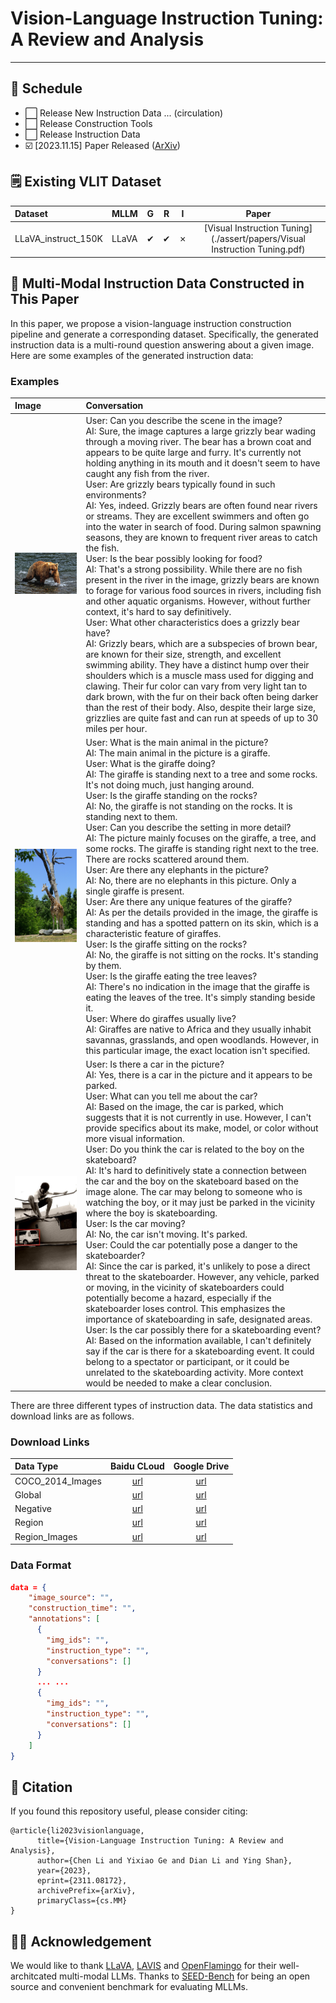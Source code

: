 # Vision-Language Instruction Tuning: A Review and Analysis

---

## 📆 Schedule

- ⬜️ Release New Instruction Data ... (circulation)
- ⬜️ Release Construction Tools
- ⬜️ Release Instruction Data
- ☑️ [2023.11.15] Paper Released ([ArXiv](https://arxiv.org/abs/2311.08172))

## 🗒️ Existing VLIT Dataset

| Dataset | MLLM | G | R | I | Paper |
| :--- | :--- | :---: | :---: | :---: | :---:|
| LLaVA_instruct_150K | LLaVA | ✔ | ✔ | ✗ | [Visual Instruction Tuning](./assert/papers/Visual Instruction Tuning.pdf) |

## 📂 Multi-Modal Instruction Data Constructed in This Paper

In this paper, we propose a vision-language instruction construction pipeline and generate a corresponding dataset.
Specifically, the generated instruction data is a multi-round question answering about a given image.
Here are some examples of the generated instruction data:

### Examples

| Image | Conversation |
| :--- | :--- |
| <img src="./assert/images/COCO_train2014_000000288586.jpg" width="200%"/> | User: Can you describe the scene in the image?<br>AI: Sure, the image captures a large grizzly bear wading through a moving river. The bear has a brown coat and appears to be quite large and furry. It's currently not holding anything in its mouth and it doesn't seem to have caught any fish from the river.<br>User: Are grizzly bears typically found in such environments?<br>AI: Yes, indeed. Grizzly bears are often found near rivers or streams. They are excellent swimmers and often go into the water in search of food. During salmon spawning seasons, they are known to frequent river areas to catch the fish.<br>User: Is the bear possibly looking for food?<br>AI: That's a strong possibility. While there are no fish present in the river in the image, grizzly bears are known to forage for various food sources in rivers, including fish and other aquatic organisms. However, without further context, it's hard to say definitively.<br>User: What other characteristics does a grizzly bear have?<br>AI: Grizzly bears, which are a subspecies of brown bear, are known for their size, strength, and excellent swimming ability. They have a distinct hump over their shoulders which is a muscle mass used for digging and clawing. Their fur color can vary from very light tan to dark brown, with the fur on their back often being darker than the rest of their body. Also, despite their large size, grizzlies are quite fast and can run at speeds of up to 30 miles per hour. |
| <img src="./assert/images/COCO_train2014_000000030722.jpg" width="200%"/> | User: What is the main animal in the picture?<br>AI: The main animal in the picture is a giraffe.<br>User: What is the giraffe doing?<br>AI: The giraffe is standing next to a tree and some rocks. It's not doing much, just hanging around.<br>User: Is the giraffe standing on the rocks?<br>AI: No, the giraffe is not standing on the rocks. It is standing next to them.<br>User: Can you describe the setting in more detail?<br>AI: The picture mainly focuses on the giraffe, a tree, and some rocks. The giraffe is standing right next to the tree. There are rocks scattered around them.<br>User: Are there any elephants in the picture?<br>AI: No, there are no elephants in this picture. Only a single giraffe is present.<br>User: Are there any unique features of the giraffe?<br>AI: As per the details provided in the image, the giraffe is standing and has a spotted pattern on its skin, which is a characteristic feature of giraffes.<br>User: Is the giraffe sitting on the rocks?<br>AI: No, the giraffe is not sitting on the rocks. It's standing by them.<br>User: Is the giraffe eating the tree leaves?<br>AI: There's no indication in the image that the giraffe is eating the leaves of the tree. It's simply standing beside it.<br>User: Where do giraffes usually live?<br>AI: Giraffes are native to Africa and they usually inhabit savannas, grasslands, and open woodlands. However, in this particular image, the exact location isn't specified. |
| <img src="./assert/images/COCO_train2014_000000247884_0.jpg" width="200%"/> | User: Is there a car in the picture?<br>AI: Yes, there is a car in the picture and it appears to be parked.<br>User: What can you tell me about the car?<br>AI: Based on the image, the car is parked, which suggests that it is not currently in use. However, I can't provide specifics about its make, model, or color without more visual information.<br>User: Do you think the car is related to the boy on the skateboard?<br>AI: It's hard to definitively state a connection between the car and the boy on the skateboard based on the image alone. The car may belong to someone who is watching the boy, or it may just be parked in the vicinity where the boy is skateboarding.<br>User: Is the car moving?<br>AI: No, the car isn't moving. It's parked.<br>User: Could the car potentially pose a danger to the skateboarder?<br>AI: Since the car is parked, it's unlikely to pose a direct threat to the skateboarder. However, any vehicle, parked or moving, in the vicinity of skateboarders could potentially become a hazard, especially if the skateboarder loses control. This emphasizes the importance of skateboarding in safe, designated areas.<br>User: Is the car possibly there for a skateboarding event?<br>AI: Based on the information available, I can't definitely say if the car is there for a skateboarding event. It could belong to a spectator or participant, or it could be unrelated to the skateboarding activity. More context would be needed to make a clear conclusion. |

There are three different types of instruction data. The data statistics and download links are as follows.

### Download Links

| Data Type | Baidu CLoud | Google Drive |
| :--- | :---: | :---: |
| COCO_2014_Images | [url](https://cocodataset.org/) | [url](https://cocodataset.org/) |
| Global | [url](https://pan.baidu.com/s/15Ge_lwge-YOxL55_0roOfA?pwd=inok) | [url](https://drive.usercontent.google.com/download?id=1rEzH0RhWqjq8W6zXc-t8Q3Tg3ncB1dpN&export=download&authuser=0&confirm=t&uuid=f574c321-ad4c-438e-94a6-8790db70c58f&at=APZUnTVglRBUCUC6tax-d3OH33Io:1700050876759) |
| Negative | [url](https://pan.baidu.com/s/1wuCkm443ufpG3-xcHVrRNA?pwd=auc7) | [url](https://drive.usercontent.google.com/download?id=1sQurFP7M_Ftd2Q5NSZm41_PCMT4ECd0g&export=download&authuser=0&confirm=t&uuid=fb82922c-0fd0-4b47-a5f1-af70f4d1b300&at=APZUnTUOOoYjM2gAhK79wsUkKUFk:1700051467871) |
| Region | [url](https://pan.baidu.com/s/15m1RMpeirEz83Jsxd8zC0w?pwd=96p5) | [url](https://drive.usercontent.google.com/download?id=1Qbk4cOfTcrsPx7k1rD0E20hTkdhYNfBU&export=download&authuser=0&confirm=t&uuid=6fa256d3-e085-4089-9073-11799a7b3b74&at=APZUnTXdeLntbNQeEWgpD7SvulsM:1700051759650) |
| Region_Images | [url]() | [url]() |


### Data Format

```json
data = {
    "image_source": "",
    "construction_time": "",
    "annotations": [
      {
        "img_ids": "",
        "instruction_type": "",
        "conversations": []
      }
      ... ...
      {
        "img_ids": "",
        "instruction_type": "",
        "conversations": []
      }
    ]
}
```



## 📎 Citation
If you found this repository useful, please consider citing:

```
@article{li2023visionlanguage,
      title={Vision-Language Instruction Tuning: A Review and Analysis}, 
      author={Chen Li and Yixiao Ge and Dian Li and Ying Shan},
      year={2023},
      eprint={2311.08172},
      archivePrefix={arXiv},
      primaryClass={cs.MM}
}
```

## 👍🏻 Acknowledgement

We would like to thank [LLaVA](https://github.com/haotian-liu/LLaVA), [LAVIS](https://github.com/salesforce/LAVIS) and [OpenFlamingo](https://github.com/mlfoundations/open_flamingo) for their well-architcated multi-modal LLMs.
Thanks to [SEED-Bench](https://github.com/AILab-CVC/SEED-Bench) for being an open source and convenient benchmark for evaluating MLLMs.